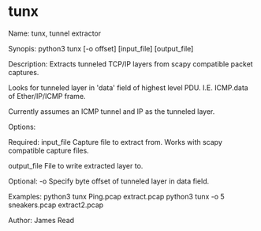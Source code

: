 # tunx
Name:
tunx, tunnel extractor

Synopis:
python3 tunx [-o offset] [input_file] [output_file]

Description:
Extracts tunneled TCP/IP layers from scapy compatible packet captures.

Looks for tunneled layer in 'data' field of highest level PDU.  I.E. ICMP.data of Ether/IP/ICMP frame.

Currently assumes an ICMP tunnel and IP as the tunneled layer.

Options:

  Required:
  input_file    Capture file to extract from.  Works with scapy compatible capture files.
              
  output_file   File to write extracted layer to.
  
  Optional:
  -o            Specify byte offset of tunneled layer in data field.

Examples: 
python3 tunx Ping.pcap extract.pcap
python3 tunx -o 5 sneakers.pcap extract2.pcap

Author:
James Read

